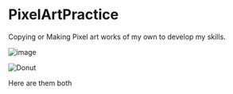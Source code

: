 # PixelArtPractice
Copying or Making Pixel art works of my own to develop my skills.


![image](https://github.com/user-attachments/assets/b2367b33-972b-40d3-b29e-590a4095058f)


![Donut](https://github.com/user-attachments/assets/f8cc450c-21b4-4f39-9bb1-1dfd42ba11a4)

Here are them both
